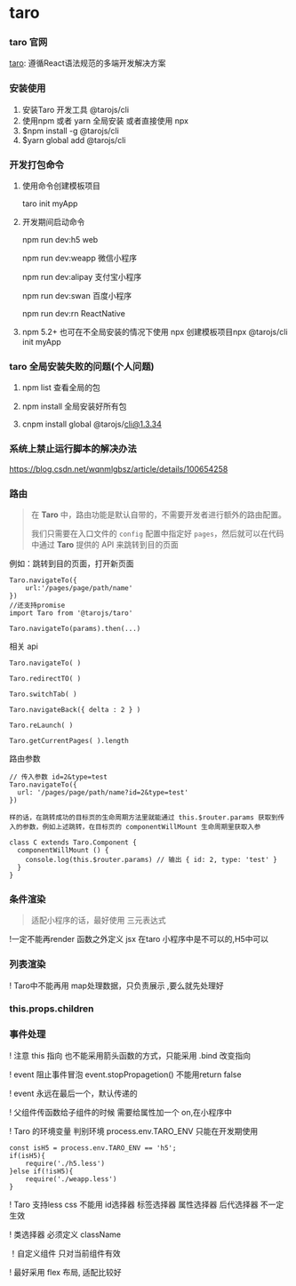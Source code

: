 # taro

### taro 官网

[taro](https://taro-docs.jd.com/taro/docs/README.html):  遵循React语法规范的多端开发解决方案

### 安装使用

1. 安装Taro 开发工具 @tarojs/cli
2. 使用npm 或者 yarn 全局安装 或者直接使用 npx
3. $npm install -g @tarojs/cli
4. $yarn global add @tarojs/cli

### 开发打包命令

 1. 使用命令创建模板项目

    taro init myApp

 2. 开发期间启动命令

    npm run dev:h5 web

    npm run dev:weapp 微信小程序

    npm run dev:alipay  支付宝小程序

    npm run dev:swan 百度小程序

    npm run dev:rn  ReactNative

3. npm 5.2+ 也可在不全局安装的情况下使用 npx 创建模板项目npx @tarojs/cli init myApp 



### taro 全局安装失败的问题(个人问题)

1. npm list 查看全局的包

2. npm install 全局安装好所有包

3.  cnpm install global @tarojs/cli@1.3.34

### 系统上禁止运行脚本的解决办法

https://blog.csdn.net/wqnmlgbsz/article/details/100654258





### 路由

> 在 **Taro** 中，路由功能是默认自带的，不需要开发者进行额外的路由配置。
>
> 我们只需要在入口文件的 `config` 配置中指定好 `pages`，然后就可以在代码中通过 **Taro** 提供的 API 来跳转到目的页面

例如：跳转到目的页面，打开新页面

```
Taro.navigateTo({
	url:'/pages/page/path/name'
})
//还支持promise
import Taro from '@tarojs/taro'

Taro.navigateTo(params).then(...)
```

相关 api

```
Taro.navigateTo( )

Taro.redirectTO( )

Taro.switchTab( )

Taro.navigateBack({ delta : 2 } )

Taro.reLaunch( )

Taro.getCurrentPages( ).length
```

路由参数

```
// 传入参数 id=2&type=test
Taro.navigateTo({
  url: '/pages/page/path/name?id=2&type=test'
})

样的话，在跳转成功的目标页的生命周期方法里就能通过 this.$router.params 获取到传入的参数，例如上述跳转，在目标页的 componentWillMount 生命周期里获取入参

class C extends Taro.Component {
  componentWillMount () {
    console.log(this.$router.params) // 输出 { id: 2, type: 'test' }
  }
}
```



### 条件渲染

> 适配小程序的话，最好使用 三元表达式

!一定不能再render 函数之外定义 jsx 在taro 小程序中是不可以的,H5中可以

### 列表渲染

  ! Taro中不能再用 map处理数据，只负责展示 ,要么就先处理好

### this.props.children 

### 事件处理

! 注意 this 指向  也不能采用箭头函数的方式，只能采用 .bind 改变指向

! event  阻止事件冒泡  event.stopPropagetion() 不能用return false

! event 永远在最后一个，默认传递的

! 父组件传函数给子组件的时候  需要给属性加一个 on,在小程序中

! Taro 的环境变量   判别环境  process.env.TARO_ENV  只能在开发期使用

```
const isH5 = process.env.TARO_ENV == 'h5';
if(isH5){
	require('./h5.less')
}else if(!isH5){
	require('./weapp.less')
}
```

! Taro 支持less css  不能用 id选择器 标签选择器  属性选择器 后代选择器 不一定生效

!  类选择器  必须定义 className 

！自定义组件  只对当前组件有效

! 最好采用 flex 布局, 适配比较好


